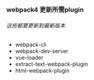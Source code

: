### webpack4 更新所需plugin
###### 这些都要更新到最新版本

- webpack-cli
- webpack-dev-server
- vue-loader
- extract-text-webpack-plugin
- html-webpack-plugin
